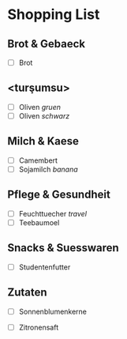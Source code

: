 # Shopping List 

## Brot & Gebaeck 

- [ ] Brot

## <turşumsu> 

- [ ] Oliven *gruen*
- [ ] Oliven *schwarz*

## Milch & Kaese 

- [ ] Camembert
- [ ] Sojamilch *banana*

## Pflege & Gesundheit 

- [ ] Feuchttuecher *travel*
- [ ] Teebaumoel

## Snacks & Suesswaren 

- [ ] Studentenfutter

## Zutaten 

- [ ] Sonnenblumenkerne
- [ ] Zitronensaft

